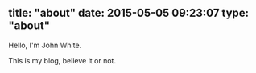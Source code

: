 title: "about"
date: 2015-05-05 09:23:07
type: "about"
---
Hello, I'm John White.

This is my blog, believe it or not.